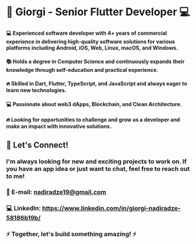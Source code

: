# 🚀 Giorgi - Senior Flutter Developer 💻


#### 💻 Experienced software developer with 4+ years of commercial experience in delivering high-quality software solutions for various platforms including Android, iOS, Web, Linux, macOS, and Windows.


#### 📚 Holds a degree in Computer Science and continuously expands their knowledge through self-education and practical experience.

#### 🔥 Skilled in Dart, Flutter, TypeScript, and JavaScript and always eager to learn new technologies.

#### 💻 Passionate about web3 dApps, Blockchain, and Clean Architecture.

#### 🔥 Looking for opportunities to challenge and grow as a developer and make an impact with innovative solutions.

## 💬 Let's Connect!
### I'm always looking for new and exciting projects to work on. If you have an app idea or just want to chat, feel free to reach out to me!

### 📧 E-mail:   nadiradze19@gmail.com
### 💻 LinkedIn: https://www.linkedin.com/in/giorgi-nadiradze-58186b19b/

### ⚡️ Together, let's build something amazing! ⚡️

